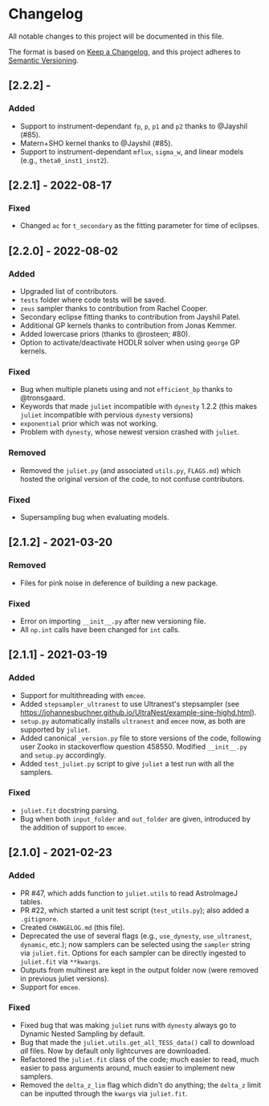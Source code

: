 # Changelog
All notable changes to this project will be documented in this file.

The format is based on [Keep a Changelog](https://keepachangelog.com/en/1.0.0/),
and this project adheres to [Semantic Versioning](https://semver.org/spec/v2.0.0.html).

## [2.2.2] - 
### Added
- Support to instrument-dependant `fp`, `p`, `p1` and `p2` thanks to @Jayshil (#85).
- Matern+SHO kernel thanks to @Jayshil (#85).
- Support to instrument-dependant `mflux`, `sigma_w`, and linear models (e.g., `theta0_inst1_inst2`).

## [2.2.1] - 2022-08-17
### Fixed
- Changed `ac` for `t_secondary` as the fitting parameter for time of eclipses.

## [2.2.0] - 2022-08-02
### Added
- Upgraded list of contributors.
- `tests` folder where code tests will be saved.
- `zeus` sampler thanks to contribution from Rachel Cooper.
- Secondary eclipse fitting thanks to contribution from Jayshil Patel.
- Additional GP kernels thanks to contribution from Jonas Kemmer.
- Added lowercase priors (thanks to @rosteen; #80).
- Option to activate/deactivate HODLR solver when using `george` GP kernels.

### Fixed
- Bug when multiple planets using and not `efficient_bp` thanks to @tronsgaard.
- Keywords that made `juliet` incompatible with `dynesty` 1.2.2 (this makes `juliet` incompatible with pervious `dynesty` versions)
- `exponential` prior which was not working.
- Problem with `dynesty`, whose newest version crashed with `juliet`.

### Removed
- Removed the `juliet.py` (and associated `utils.py`, `FLAGS.md`) which hosted the original version of the code, to not confuse contributors.

### Fixed
- Supersampling bug when evaluating models.

## [2.1.2] - 2021-03-20
### Removed
- Files for pink noise in deference of building a new package.

### Fixed
- Error on importing `__init__.py` after new versioning file.
- All `np.int` calls have been changed for `int` calls.

## [2.1.1] - 2021-03-19
### Added
- Support for multithreading with `emcee`.
- Added `stepsampler_ultranest` to use Ultranest's stepsampler (see https://johannesbuchner.github.io/UltraNest/example-sine-highd.html).
- `setup.py` automatically installs `ultranest` and `emcee` now, as both are supported by `juliet`.
- Added canonical `_version.py` file to store versions of the code, following user Zooko in stackoverflow question 458550. Modified `__init__.py` and `setup.py` accordingly.
- Added `test_juliet.py` script to give `juliet` a test run with all the samplers.

### Fixed
- `juliet.fit` docstring parsing.
- Bug when both `input_folder` and `out_folder` are given, introduced by the addition of support to `emcee`.

## [2.1.0] - 2021-02-23
### Added
- PR #47, which adds function to `juliet.utils` to read AstroImageJ tables.
- PR #22, which started a unit test script (`test_utils.py`); also added a `.gitignore`.
- Created `CHANGELOG.md` (this file).
- Deprecated the use of several flags (e.g., `use_dynesty`, `use_ultranest`, `dynamic`, etc.); now samplers can be selected using the `sampler` string via `juliet.fit`. Options for each sampler can be directly ingested to `juliet.fit` via `**kwargs`.
- Outputs from multinest are kept in the output folder now (were removed in previous juliet versions).
- Support for `emcee`.

### Fixed
- Fixed bug that was making `juliet` runs with `dynesty` always go to Dynamic Nested Sampling by default. 
- Bug that made the `juliet.utils.get_all_TESS_data()` call to download _all_ files. Now by default only lightcurves are downloaded.
- Refactored the `juliet.fit` class of the code; much easier to read, much easier to pass arguments around, much easier to implement new samplers.
- Removed the `delta_z_lim` flag which didn't do anything; the `delta_z` limit can be inputted through the `kwargs` via `juliet.fit`.
